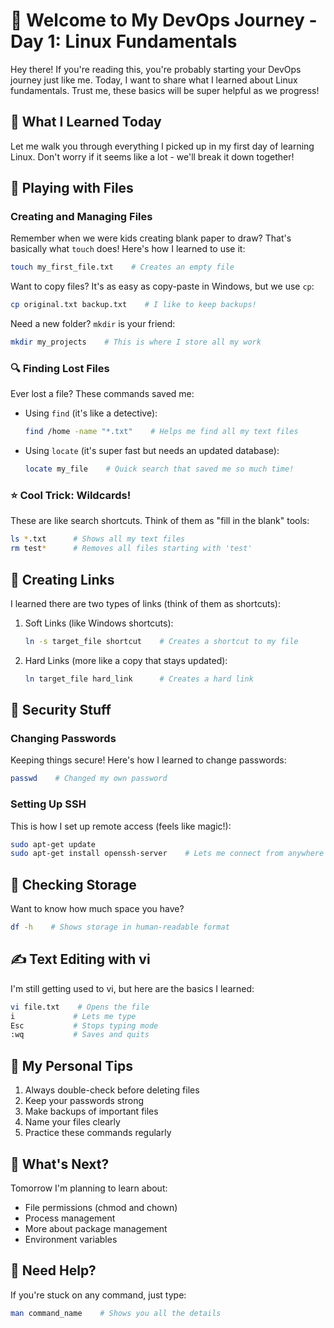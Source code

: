 # 👋 Welcome to My DevOps Journey - Day 1: Linux Fundamentals

Hey there! If you're reading this, you're probably starting your DevOps journey just like me. Today, I want to share what I learned about Linux fundamentals. Trust me, these basics will be super helpful as we progress!

## 🎯 What I Learned Today

Let me walk you through everything I picked up in my first day of learning Linux. Don't worry if it seems like a lot - we'll break it down together!

## 📁 Playing with Files

### Creating and Managing Files

Remember when we were kids creating blank paper to draw? That's basically what `touch` does! Here's how I learned to use it:

```bash
touch my_first_file.txt    # Creates an empty file
```

Want to copy files? It's as easy as copy-paste in Windows, but we use `cp`:

```bash
cp original.txt backup.txt    # I like to keep backups!
```

Need a new folder? `mkdir` is your friend:

```bash
mkdir my_projects    # This is where I store all my work
```

### 🔍 Finding Lost Files

Ever lost a file? These commands saved me:

- Using `find` (it's like a detective):
  ```bash
  find /home -name "*.txt"    # Helps me find all my text files
  ```

- Using `locate` (it's super fast but needs an updated database):
  ```bash
  locate my_file    # Quick search that saved me so much time!
  ```

### ⭐ Cool Trick: Wildcards!

These are like search shortcuts. Think of them as "fill in the blank" tools:

```bash
ls *.txt      # Shows all my text files
rm test*      # Removes all files starting with 'test'
```

## 🔗 Creating Links

I learned there are two types of links (think of them as shortcuts):

1. Soft Links (like Windows shortcuts):
   ```bash
   ln -s target_file shortcut    # Creates a shortcut to my file
   ```

2. Hard Links (more like a copy that stays updated):
   ```bash
   ln target_file hard_link      # Creates a hard link
   ```

## 🔑 Security Stuff

### Changing Passwords

Keeping things secure! Here's how I learned to change passwords:

```bash
passwd    # Changed my own password
```

### Setting Up SSH

This is how I set up remote access (feels like magic!):

```bash
sudo apt-get update
sudo apt-get install openssh-server    # Lets me connect from anywhere
```

## 💾 Checking Storage

Want to know how much space you have?

```bash
df -h    # Shows storage in human-readable format
```

## ✍️ Text Editing with vi

I'm still getting used to vi, but here are the basics I learned:

```bash
vi file.txt    # Opens the file
i             # Lets me type
Esc           # Stops typing mode
:wq           # Saves and quits
```

## 📝 My Personal Tips

1. Always double-check before deleting files
2. Keep your passwords strong
3. Make backups of important files
4. Name your files clearly
5. Practice these commands regularly

## 🎯 What's Next?

Tomorrow I'm planning to learn about:

- File permissions (chmod and chown)
- Process management
- More about package management
- Environment variables

## 🤔 Need Help?

If you're stuck on any command, just type:

```bash
man command_name    # Shows you all the details
```

